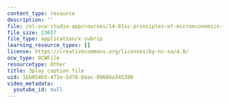 ```yaml
---
content_type: resource
description: ''
file: /ol-ocw-studio-app/courses/14-01sc-principles-of-microeconomics-fall-2011/1bb054b5471e5d78bbac89686a345388_DZHguXpwuXU.vtt
file_size: 23657
file_type: application/x-subrip
learning_resource_types: []
license: https://creativecommons.org/licenses/by-nc-sa/4.0/
ocw_type: OCWFile
resourcetype: Other
title: 3play caption file
uid: 1bb054b5-471e-5d78-bbac-89686a345388
video_metadata:
  youtube_id: null
---
```

